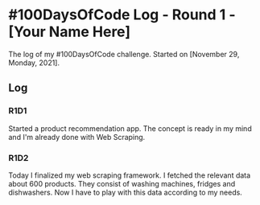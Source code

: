 # #100DaysOfCode Log - Round 1 - [Your Name Here]

The log of my #100DaysOfCode challenge. Started on [November 29, Monday, 2021].

## Log

### R1D1 
Started a product recommendation app. The concept is ready in my mind and I'm already done with Web Scraping.

### R1D2
Today I finalized my web scraping framework. I fetched the relevant data about 600 products. They consist of washing machines, fridges and dishwashers. Now I have to play with this data according to my needs. 